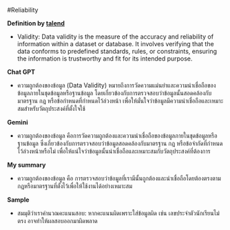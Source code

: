 #Reliability

**Definition by [talend](https://www.talend.com/resources/what-is-data-reliability/)**

- Validity: Data validity is the measure of the accuracy and reliability of information within a dataset or database. It involves verifying that the data conforms to predefined standards, rules, or constraints, ensuring the information is trustworthy and fit for its intended purpose.

**Chat GPT**

- ความถูกต้องของข้อมูล (Data Validity) หมายถึงการวัดความแม่นยำและความน่าเชื่อถือของข้อมูลภายในชุดข้อมูลหรือฐานข้อมูล โดยเกี่ยวข้องกับการตรวจสอบว่าข้อมูลนั้นสอดคล้องกับมาตรฐาน กฎ หรือข้อกำหนดที่กำหนดไว้ล่วงหน้า เพื่อให้มั่นใจว่าข้อมูลมีความน่าเชื่อถือและเหมาะสมสำหรับวัตถุประสงค์ที่ตั้งใจใช้

**Gemini**

- ความถูกต้องของข้อมูล คือการวัดความถูกต้องและความน่าเชื่อถือของข้อมูลภายในชุดข้อมูลหรือฐานข้อมูล ซึ่งเกี่ยวข้องกับการตรวจสอบว่าข้อมูลสอดคล้องกับมาตรฐาน กฎ หรือข้อจำกัดที่กำหนดไว้ล่วงหน้าหรือไม่ เพื่อให้แน่ใจว่าข้อมูลนั้นน่าเชื่อถือและเหมาะสมกับวัตถุประสงค์ที่ต้องการ

**My summary**

- ความถูกต้องของข้อมูล คือ การตรวจสอบว่าข้อมูลที่เรามีนั้นถูกต้องและน่าเชื่อถือโดยต้องตรงตามกฎหรือมาตรฐานที่ตั้งไว้เพื่อให้ใช้งานได้อย่างเหมาะสม

**Sample**

- สมมุติว่าเราคำนวณคะแนนสอบ: หากคะแนนผิดเพราะใส่ข้อมูลผิด เช่น เลขประจำตัวนักเรียนไม่ตรง อาจทำให้ผลสอบออกมาผิดพลาด
